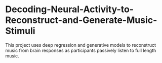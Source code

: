 # Decoding-Neural-Activity-to-Reconstruct-and-Generate-Music-Stimuli
This project uses deep regression and generative models to reconstruct music from brain responses as participants passively listen to full length music. 
